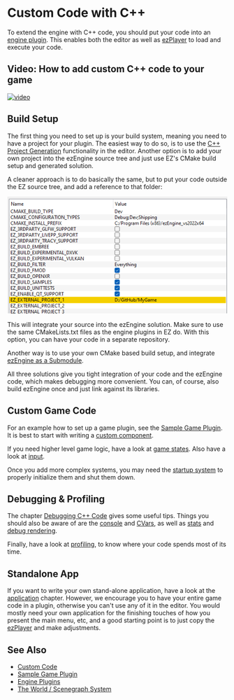 # Custom Code with C++

To extend the engine with C++ code, you should put your code into an [engine plugin](engine-plugins.md). This enables both the editor as well as [ezPlayer](../../tools/player.md) to load and execute your code.

## Video: How to add custom C++ code to your game

[![video](https://img.youtube.com/vi/EGobr-BqhSI/0.jpg)](https://www.youtube.com/watch?v=EGobr-BqhSI)

## Build Setup

The first thing you need to set up is your build system, meaning you need to have a project for your plugin. The easiest way to do so, is to use the [C++ Project Generation](cpp-project-generation.md) functionality in the editor. Another option is to add your own project into the ezEngine source tree and just use EZ's CMake build setup and generated solution.

A cleaner approach is to do basically the same, but to put your code outside the EZ source tree, and add a reference to that folder:

![CMake](media/cmake-external-project.png)

This will integrate your source into the ezEngine solution. Make sure to use the same CMakeLists.txt files as the engine plugins in EZ do. With this option, you can have your code in a separate repository.

Another way is to use your own CMake based build setup, and integrate [ezEngine as a Submodule](../../build/submodule.md).

All three solutions give you tight integration of your code and the ezEngine code, which makes debugging more convenient. You can, of course, also build ezEngine once and just link against its libraries.

## Custom Game Code

For an example how to set up a game plugin, see the [Sample Game Plugin](../../../samples/sample-game-plugin.md). It is best to start with writing a [custom component](custom-cpp-component.md).

If you need higher level game logic, have a look at [game states](../../runtime/application/game-state.md). Also have a look at [input](../../input/input-overview.md).

Once you add more complex systems, you may need the [startup system](../../runtime/configuration/startup.md) to properly initialize them and shut them down.

## Debugging & Profiling

The chapter [Debugging C++ Code](../../debugging/debug-cpp.md) gives some useful tips. Things you should also be aware of are the [console](../../debugging/console.md) and [CVars](../../debugging/cvars.md), as well as [stats](../../debugging/stats.md) and [debug rendering](../../debugging/debug-rendering.md).

Finally, have a look at [profiling](../../performance/profiling.md), to know where your code spends most of its time.

## Standalone App

If you want to write your own stand-alone application, have a look at the [application](../../runtime/application/application.md) chapter. However, we encourage you to have your entire game code in a plugin, otherwise you can't use any of it in the editor. You would mostly need your own application for the finishing touches of how you present the main menu, etc, and a good starting point is to just copy the [ezPlayer](../../tools/player.md) and make adjustments.

## See Also

* [Custom Code](../custom-code-overview.md)
* [Sample Game Plugin](../../../samples/sample-game-plugin.md)
* [Engine Plugins](engine-plugins.md)
* [The World / Scenegraph System](../../runtime/world/world-overview.md)
